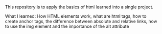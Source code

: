 This repository is to apply the basics of html learned into a single project.

What I learned:
How HTML elements work, what are html tags, how to create anchor tags, the difference between absolute and relative links, how to use the img element and the importance of the alt attribute